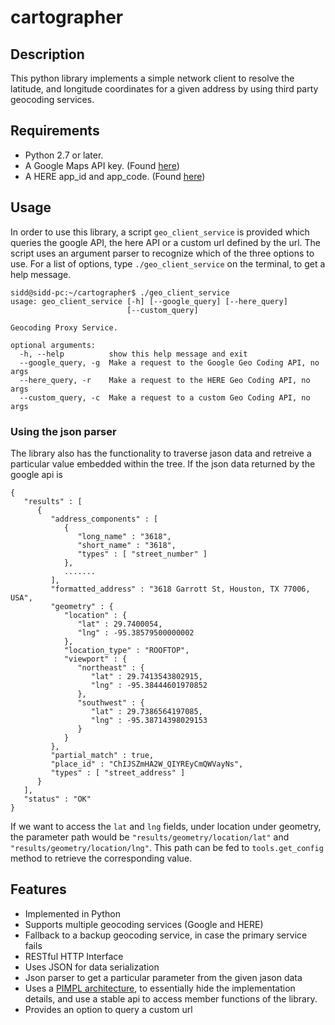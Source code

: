 # cartographer


## Description
This python library implements a simple network client to resolve the latitude, and longitude coordinates for a given address by using third party geocoding services.

## Requirements
* Python 2.7 or later.
* A Google Maps API key. (Found [here](https://developers.google.com/maps/documentation/geocoding/get-api-key))
* A HERE app_id and app_code. (Found [here](https://developer.here.com/documentation/geocoder/common/credentials.html))

## Usage
In order to use this library, a script `geo_client_service` is provided which queries the google API, the here API or a custom url defined by the url. The script uses an argument parser to recognize which of the three options to use. For a list of options, type `./geo_client_service` on the terminal, to get a help message.
```
sidd@sidd-pc:~/cartographer$ ./geo_client_service 
usage: geo_client_service [-h] [--google_query] [--here_query]
                          [--custom_query]

Geocoding Proxy Service.

optional arguments:
  -h, --help          show this help message and exit
  --google_query, -g  Make a request to the Google Geo Coding API, no args
  --here_query, -r    Make a request to the HERE Geo Coding API, no args
  --custom_query, -c  Make a request to a custom Geo Coding API, no args

```

### Using the json parser
The library also has the functionality to traverse jason data and retreive a particular value embedded within the tree. If the json data returned by the google api is 
```
{
   "results" : [
      {
         "address_components" : [
            {
               "long_name" : "3618",
               "short_name" : "3618",
               "types" : [ "street_number" ]
            },
            .......
         ],
         "formatted_address" : "3618 Garrott St, Houston, TX 77006, USA",
         "geometry" : {
            "location" : {
               "lat" : 29.7400054,
               "lng" : -95.38579500000002
            },
            "location_type" : "ROOFTOP",
            "viewport" : {
               "northeast" : {
                  "lat" : 29.7413543802915,
                  "lng" : -95.38444601970852
               },
               "southwest" : {
                  "lat" : 29.7386564197085,
                  "lng" : -95.38714398029153
               }
            }
         },
         "partial_match" : true,
         "place_id" : "ChIJSZmHA2W_QIYREyCmQWVayNs",
         "types" : [ "street_address" ]
      }
   ],
   "status" : "OK"
}
```
If we want to access the `lat` and `lng` fields, under location under geometry, the parameter path would be `"results/geometry/location/lat"` and `"results/geometry/location/lng"`. This path can be fed to `tools.get_config` method to retrieve the corresponding value.

## Features
* Implemented in Python
* Supports multiple geocoding services (Google and HERE)
* Fallback to a backup geocoding service, in case the primary service fails
* RESTful HTTP Interface
* Uses JSON for data serialization
* Json parser to get a particular parameter from the given jason data
* Uses a [PIMPL architecture](http://en.cppreference.com/w/cpp/language/pimpl), to essentially hide the implementation details, and use a stable api to access member functions of the library.
* Provides an option to query a custom url
